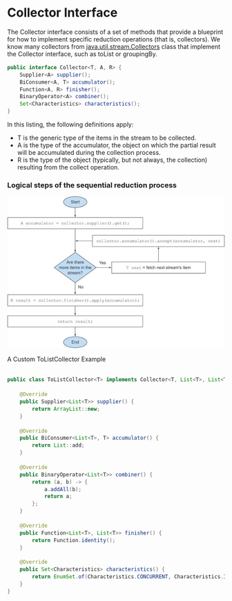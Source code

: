# Collector Interface

The Collector interface consists of a set of methods that provide a blueprint for how to implement specific reduction operations (that is, collectors). We know many collectors from [java.util.stream.Collectors](https://docs.oracle.com/en/java/javase/21/docs/api/java.base/java/util/stream/Collectors.html) class that implement the Collector interface, such as toList or groupingBy.

```java
public interface Collector<T, A, R> {
    Supplier<A> supplier();
    BiConsumer<A, T> accumulator();
    Function<A, R> finisher();
    BinaryOperator<A> combiner();
    Set<Characteristics> characteristics();
}
```

In this listing, the following definitions apply:

- T is the generic type of the items in the stream to be collected.
- A is the type of the accumulator, the object on which the partial result will be accumulated during the collection process.
- R is the type of the object (typically, but not always, the collection) resulting from the collect operation.

### Logical steps of the sequential reduction process

![image info](./images/collect-flow-chart.jpg)


A Custom ToListCollector Example
```java

public class ToListCollector<T> implements Collector<T, List<T>, List<T>> {

    @Override
    public Supplier<List<T>> supplier() {
        return ArrayList::new;
    }

    @Override
    public BiConsumer<List<T>, T> accumulator() {
        return List::add;
    }

    @Override
    public BinaryOperator<List<T>> combiner() {
        return (a, b) -> {
            a.addAll(b);
            return a;
        };
    }

    @Override
    public Function<List<T>, List<T>> finisher() {
        return Function.identity();
    }

    @Override
    public Set<Characteristics> characteristics() {
        return EnumSet.of(Characteristics.CONCURRENT, Characteristics.IDENTITY_FINISH);
    }
}

```
